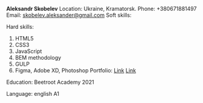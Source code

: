 **Aleksandr Skobelev**
Location: Ukraine, Kramatorsk.
Phone: +380671881497
Email: skobelev.aleksander@gmail.com
Soft skills:

Hard skills:

1. HTML5
2. CSS3
3. JavaScript
4. BEM methodology
5. GULP
6. Figma, Adobe XD, Photoshop
   Portfolio:
   [Link](http://aleksahder-skobelev.github.io/Diplom.github.io/)
   [Link](http://aleksander-skobelev.github.io/exam/exam/)

Education: Beetroot Academy 2021

Language: english A1
